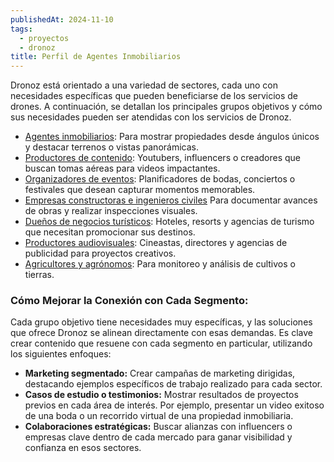 ```yaml
---
publishedAt: 2024-11-10
tags:
  - proyectos
  - dronoz
title: Perfil de Agentes Inmobiliarios
---
```

Dronoz está orientado a una variedad de sectores, cada uno con necesidades específicas que pueden beneficiarse de los servicios de drones. A continuación, se detallan los principales grupos objetivos y cómo sus necesidades pueden ser atendidas con los servicios de Dronoz.

- [Agentes inmobiliarios](./perfil-agente-inmobiliario.md): Para mostrar propiedades desde ángulos únicos y destacar terrenos o vistas panorámicas.
- [Productores de contenido](./perfil-productores-de-contenido): Youtubers, influencers o creadores que buscan tomas aéreas para videos impactantes.
- [Organizadores de eventos](./perfil-organizadores-de-eventos): Planificadores de bodas, conciertos o festivales que desean capturar momentos memorables.
- [Empresas constructoras e ingenieros civiles](./perfil-ingenieros-civiles) Para documentar avances de obras y realizar inspecciones visuales.
- [Dueños de negocios turísticos](./perfil-duenos-negocios-turisticos): Hoteles, resorts y agencias de turismo que necesitan promocionar sus destinos.
- [Productores audiovisuales](./perfil-productores-audiovisuales): Cineastas, directores y agencias de publicidad para proyectos creativos.
- [Agricultores y agrónomos](./perfil-agricultores-y-agronomos): Para monitoreo y análisis de cultivos o tierras.
### **Cómo Mejorar la Conexión con Cada Segmento:**

Cada grupo objetivo tiene necesidades muy específicas, y las soluciones que ofrece Dronoz se alinean directamente con esas demandas. Es clave crear contenido que resuene con cada segmento en particular, utilizando los siguientes enfoques:

- **Marketing segmentado:** Crear campañas de marketing dirigidas, destacando ejemplos específicos de trabajo realizado para cada sector.
- **Casos de estudio o testimonios:** Mostrar resultados de proyectos previos en cada área de interés. Por ejemplo, presentar un video exitoso de una boda o un recorrido virtual de una propiedad inmobiliaria.
- **Colaboraciones estratégicas:** Buscar alianzas con influencers o empresas clave dentro de cada mercado para ganar visibilidad y confianza en esos sectores.